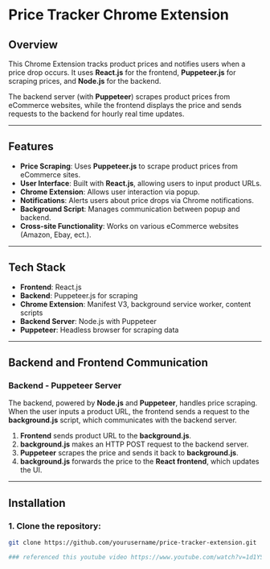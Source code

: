 # Price Tracker Chrome Extension

## Overview

This Chrome Extension tracks product prices and notifies users when a price drop occurs. It uses **React.js** for the frontend, **Puppeteer.js** for scraping prices, and **Node.js** for the backend.

The backend server (with **Puppeteer**) scrapes product prices from eCommerce websites, while the frontend displays the price and sends requests to the backend for hourly real time updates.

---

## Features

- **Price Scraping**: Uses **Puppeteer.js** to scrape product prices from eCommerce sites.
- **User Interface**: Built with **React.js**, allowing users to input product URLs.
- **Chrome Extension**: Allows user interaction via popup.
- **Notifications**: Alerts users about price drops via Chrome notifications.
- **Background Script**: Manages communication between popup and backend.
- **Cross-site Functionality**: Works on various eCommerce websites (Amazon, Ebay, ect.).

---

## Tech Stack

- **Frontend**: React.js
- **Backend**: Puppeteer.js for scraping
- **Chrome Extension**: Manifest V3, background service worker, content scripts
- **Backend Server**: Node.js with Puppeteer
- **Puppeteer**: Headless browser for scraping data

---

## Backend and Frontend Communication

### Backend - Puppeteer Server

The backend, powered by **Node.js** and **Puppeteer**, handles price scraping. When the user inputs a product URL, the frontend sends a request to the **background.js** script, which communicates with the backend server.

1. **Frontend** sends product URL to the **background.js**.
2. **background.js** makes an HTTP POST request to the backend server.
3. **Puppeteer** scrapes the price and sends it back to **background.js**.
4. **background.js** forwards the price to the **React frontend**, which updates the UI.

---

## Installation

### 1. Clone the repository:

```bash
git clone https://github.com/yourusername/price-tracker-extension.git

### referenced this youtube video https://www.youtube.com/watch?v=1d1YSYzuRzU&ab_channel=TomBaranowicz
